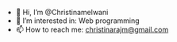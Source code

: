 - 👋 Hi, I’m @Christinamelwani
- 👀 I’m interested in: Web programming
- 📫 How to reach me: christinarajm@gmail.com

<!---
Christinamelwani/Christinamelwani is a ✨ special ✨ repository because its `README.md` (this file) appears on your GitHub profile.
You can click the Preview link to take a look at your changes.
--->
